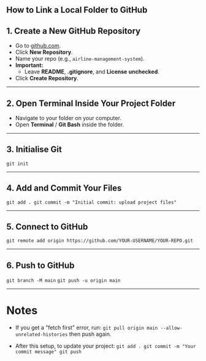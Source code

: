 ## How to Link a Local Folder to GitHub

## 1. Create a New GitHub Repository
- Go to [github.com](https://github.com/).
- Click **New Repository**.
- Name your repo (e.g., `airline-management-system`).
- **Important:**
    - Leave **README**, **.gitignore**, and **License** **unchecked**.
- Click **Create Repository**.
---
## 2. Open Terminal Inside Your Project Folder
- Navigate to your folder on your computer.
- Open **Terminal** / **Git Bash** inside the folder.
---
## 3. Initialise Git
`git init`

---
## 4. Add and Commit Your Files

`git add . git commit -m "Initial commit: upload project files"`

---
## 5. Connect to GitHub

`git remote add origin https://github.com/YOUR-USERNAME/YOUR-REPO.git`

---
## 6. Push to GitHub

`git branch -M main`
`git push -u origin main`

---
#  Notes

- If you get a "fetch first" error, run:
    `git pull origin main --allow-unrelated-histories`
    then push again.
    
- After this setup, to update your project:
    `git add . git commit -m "Your commit message" git push`
    